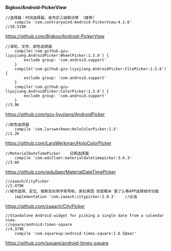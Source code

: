 

**Bigkoo/Android-PickerView**
```
//选择器：时间选择器、省市区三级联动等 （推荐）
    compile 'com.contrarywind:Android-PickerView:4.1.6'
//10.519K
```
https://github.com/Bigkoo/Android-PickerView    

```
//滚轮、文件、颜色选择器
    compile('com.github.gzu-liyujiang.AndroidPicker:WheelPicker:1.5.6') {
        exclude group: 'com.android.support'
    }
    compile('com.github.gzu-liyujiang.AndroidPicker:FilePicker:1.5.6') {
        exclude group: 'com.android.support'
    }
    compile('com.github.gzu-liyujiang.AndroidPicker:ColorPicker:1.5.6') {
        exclude group: 'com.android.support'
    }
//3.9K
```
https://github.com/gzu-liyujiang/AndroidPicker  


```
//颜色选择器
    compile 'com.larswerkman:HoloColorPicker:1.5'
//1.2K
```
https://github.com/LarsWerkman/HoloColorPicker      

```
//MaterialDateTimePicker    日期选择器
    compile 'com.wdullaer:materialdatetimepicker:3.6.3'
//3.6K
```
https://github.com/wdullaer/MaterialDateTimePicker  

``` 
//zaaach/CityPicker
//2.479K
//城市选择、定位、搜索及右侧字母导航，类似美团 百度糯米 饿了么等APP选择城市功能
	implementation 'com.zaaach:citypicker:2.0.3'	//必选
```
https://github.com/zaaach/CityPicker



``` 
//Standalone Android widget for picking a single date from a calendar view.
//square/android-times-square
//4.379K
    compile 'com.squareup:android-times-square:1.6.5@aar'
```
https://github.com/square/android-times-square









